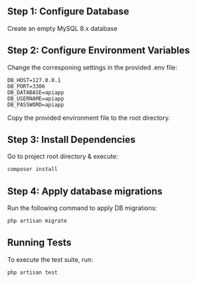 ## Step 1: Configure Database
Create an empty MySQL 8.x database

## Step 2: Configure Environment Variables
Change the corresponing settings in the provided .env file:
```
DB_HOST=127.0.0.1
DB_PORT=3306
DB_DATABASE=apiapp
DB_USERNAME=apiapp
DB_PASSWORD=apiapp
```
Copy the provided environment file to the root directory.

## Step 3: Install Dependencies
Go to project root directory & execute:
```sh
composer install
```

## Step 4: Apply database migrations
Run the following command to apply DB migrations:
```sh
php artisan migrate
```

## Running Tests
To execute the test suite, run:
```sh
php artisan test
```
